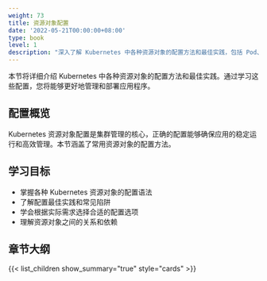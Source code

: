 ```yaml
---
weight: 73
title: 资源对象配置
date: '2022-05-21T00:00:00+08:00'
type: book
level: 1
description: "深入了解 Kubernetes 中各种资源对象的配置方法和最佳实践，包括 Pod、Service、Deployment 等核心资源的详细配置指南。"
---
```


本节将详细介绍 Kubernetes 中各种资源对象的配置方法和最佳实践。通过学习这些配置，您将能够更好地管理和部署应用程序。

## 配置概览

Kubernetes 资源对象配置是集群管理的核心，正确的配置能够确保应用的稳定运行和高效管理。本节涵盖了常用资源对象的配置方法。

## 学习目标

- 掌握各种 Kubernetes 资源对象的配置语法
- 了解配置最佳实践和常见陷阱
- 学会根据实际需求选择合适的配置选项
- 理解资源对象之间的关系和依赖

## 章节大纲

{{< list_children show_summary="true" style="cards" >}}
